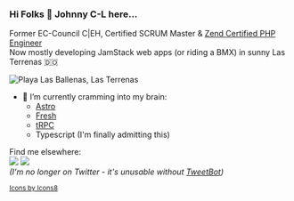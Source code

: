 ### Hi Folks 👋 Johnny C-L here...
Former EC-Council C|EH, Certified SCRUM Master & [Zend Certified PHP Engineer](https://www.zend-zce.com/en/yellow-pages/ZEND028318)  
Now mostly developing JamStack web apps (or riding a BMX) in sunny Las Terrenas :dominican_republic:

![Playa Las Ballenas, Las Terrenas](https://jchlu.d.pr/oavA3J/St8vwwxWQV+)
- 🌱 I’m currently cramming into my brain:
  - [Astro](https://astro.build)
  - [Fresh](https://fresh.deno.dev/) 
  - [tRPC](https://trpc.io/)
  - Typescript (I'm finally admitting this)
  
Find me elsewhere:  
[![](https://jchlu.d.pr/AYTC1J/IQ3CcpWzyH+)](https://www.instagram.com/jchlu/)
[![](https://jchlu.d.pr/fDGQeV/j39RlkWQt1+)](https://www.linkedin.com/in/jchlu/)    
_(I'm no longer on Twitter - it's unusable without [TweetBot](https://tapbots.com/tweetbot/))_




<sup>[Icons by Icons8](https://icons8.com/icons)</sup>

<!--
**jchlu/jchlu** is a ✨ _special_ ✨ repository because its `README.md` (this file) appears on your GitHub profile.

Here are some ideas to get you started:

- 🔭 I’m currently working on ...
- 🌱 I’m currently learning ...
- 👯 I’m looking to collaborate on ...
- 🤔 I’m looking for help with ...
- 💬 Ask me about ...
- 📫 How to reach me: ...
- 😄 Pronouns: ...
- ⚡ Fun fact: ...
-->
